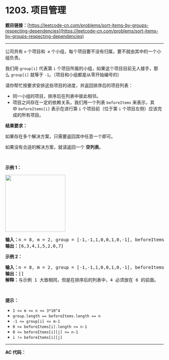 # 1203. 项目管理

**题目链接：**[https://leetcode-cn.com/problems/sort-items-by-groups-respecting-dependencies](https://leetcode-cn.com/problems/sort-items-by-groups-respecting-dependencies)

---

<div class="content__1Y2H">
 <div class="notranslate">
  <p>公司共有&nbsp;<code>n</code>&nbsp;个项目和 &nbsp;<code>m</code>&nbsp;个小组，每个项目要不没有归属，要不就由其中的一个小组负责。</p> 
  <p>我们用&nbsp;<code>group[i]</code>&nbsp;代表第&nbsp;<code>i</code>&nbsp;个项目所属的小组，如果这个项目目前无人接手，那么&nbsp;<code>group[i]</code> 就等于&nbsp;<code>-1</code>。（项目和小组都是从零开始编号的）</p> 
  <p>请你帮忙按要求安排这些项目的进度，并返回排序后的项目列表：</p> 
  <ul> 
   <li>同一小组的项目，排序后在列表中彼此相邻。</li> 
   <li>项目之间存在一定的依赖关系，我们用一个列表 <code>beforeItems</code>&nbsp;来表示，其中&nbsp;<code>beforeItems[i]</code>&nbsp;表示在进行第&nbsp;<code>i</code>&nbsp;个项目前（位于第 <code>i</code>&nbsp;个项目左侧）应该完成的所有项目。</li> 
  </ul> 
  <p><strong>结果要求：</strong></p> 
  <p>如果存在多个解决方案，只需要返回其中任意一个即可。</p> 
  <p>如果没有合适的解决方案，就请返回一个 <strong>空列表</strong>。</p> 
  <p>&nbsp;</p> 
  <p><strong>示例 1：</strong></p> 
  <p><strong><img style="height: 181px; width: 191px;" src="/aliyun-lc-upload/uploads/2019/09/22/1359_ex1.png" alt=""></strong></p> 
  <pre class="language-text"><strong>输入：</strong>n = 8, m = 2, group = [-1,-1,1,0,0,1,0,-1], beforeItems = [[],[6],[5],[6],[3,6],[],[],[]]
<strong>输出：</strong>[6,3,4,1,5,2,0,7]
</pre> 
  <p><strong>示例&nbsp;2：</strong></p> 
  <pre class="language-text"><strong>输入：</strong>n = 8, m = 2, group = [-1,-1,1,0,0,1,0,-1], beforeItems = [[],[6],[5],[6],[3],[],[4],[]]
<strong>输出：</strong>[]
<strong>解释：</strong>与示例 1 大致相同，但是在排序后的列表中，4 必须放在 6 的前面。
</pre> 
  <p>&nbsp;</p> 
  <p><strong>提示：</strong></p> 
  <ul> 
   <li><code>1 &lt;= m &lt;= n &lt;= 3*10^4</code></li> 
   <li><code>group.length == beforeItems.length == n</code></li> 
   <li><code>-1 &lt;= group[i] &lt;= m-1</code></li> 
   <li><code>0 &lt;= beforeItems[i].length &lt;= n-1</code></li> 
   <li><code>0 &lt;= beforeItems[i][j] &lt;= n-1</code></li> 
   <li><code>i != beforeItems[i][j]</code></li> 
  </ul> 
 </div>
</div>

---

**AC 代码：**

```java

```